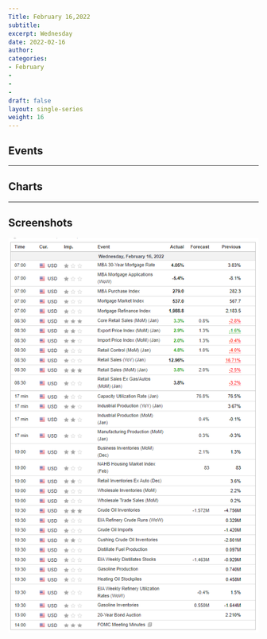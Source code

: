 ```yaml
---
Title: February 16,2022
subtitle: 
excerpt: Wednesday
date: 2022-02-16
author:
categories:
- February
-
-
-
draft: false
layout: single-series
weight: 16
---
```



## Events



---



## Charts
---



## Screenshots



![screen shot](20220216_000018.png)
